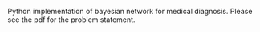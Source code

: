 Python implementation of bayesian network for medical diagnosis. Please see the pdf for the problem statement.


